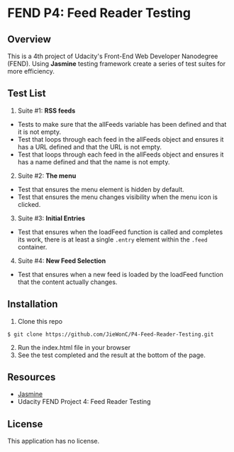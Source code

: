 # FEND P4: Feed Reader Testing


## Overview
This is a 4th project of Udacity's Front-End Web Developer Nanodegree (FEND). Using **Jasmine** testing framework create a series of test suites for more efficiency.

## Test List
1. Suite #1: **RSS feeds**
* Tests to make sure that the allFeeds variable has been defined and that it is not empty.
* Test that loops through each feed in the allFeeds object and ensures it has a URL defined and that the URL is not empty.
* Test that loops through each feed in the allFeeds object and ensures it has a name defined and that the name is not empty.

2. Suite #2: **The menu**
* Test that ensures the menu element is hidden by default.
* Test that ensures the menu changes visibility when the menu icon is clicked.

3. Suite #3: **Initial Entries**
* Test that ensures when the loadFeed function is called and completes its work, there is at least a single `.entry` element within the `.feed` container.

4. Suite #4: **New Feed Selection**
* Test that ensures when a new feed is loaded by the loadFeed function that the content actually changes.


## Installation
1. Clone this repo
```
$ git clone https://github.com/JieWonC/P4-Feed-Reader-Testing.git
```
2. Run the index.html file in your browser
3. See the test completed and the result at the bottom of the page.

## Resources
* [Jasmine](http://jasmine.github.io/)
* Udacity FEND Project 4: Feed Reader Testing

## License
This application has no license.
